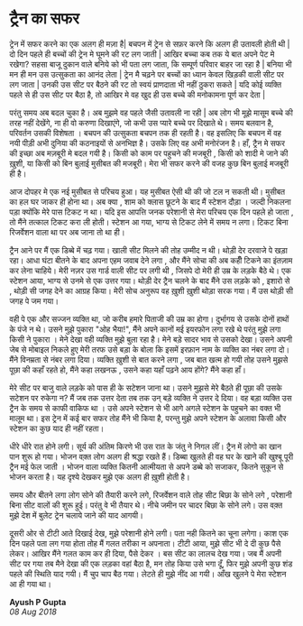 # ट्रैन का सफर

ट्रेन में सफर करने का एक अलग ही मज़ा है| बचपन में ट्रेन से सफ़र करने कि अलग ही उतावली होती थी | दो दिन पहले ही बच्चों की ट्रेन मे घूमने की रट लग जाती | आखिर बच्चा कब तक ये बात अपने पेट मे रखेगा? सहसा बाजू दुकान वाले बनिये को भी पता लग जाता, कि सम्पूर्ण परिवार बाहर जा रहा है | बनिया भी मन ही मन उस उत्सुकता का आनंद लेता |
 ट्रेन मै चढ़ने पर बच्चों का ध्यान केवल खिड़की वाली सीट पर लग जाता | उनकी उस सीट पर बैठने की रट तो स्वयं प्राणदाता भी नहीं ठुकरा सकते | यदि कोई व्यक्ति पहले से ही उस सीट पर बैठा है, तो आखिर मे वह खुद ही उस बच्चे की मनोकामना पूर्ण कर देता | 

परंतु समय अब बदल चुका है। अब मुझमे वह पहले जैसी उतावली ना रही | अब लोग भी मूझे मासूम बच्चे की तरह नहीं देखेंगे, ना ही वो करुणा दिखाएंगे, जो कभी उस प्यारे बच्चे पर दिखाते थे।
समय बलवान है, परिवर्तन उसकी विशेषता । बचपन की उत्सुकता बचपन तक ही रहती है। वह इसलिए कि बचपन में वह नयी पीड़ी अभी दुनिया की कठनाइयों से अनभिज्ञ है। उसके लिए वह अभी मनोरंजन है। हाँ, ट्रैन मे सफर की इच्छा अब मज़बूरी मे बदल गयी है। किसी को काम पर पहुचने की मजबूरी , किसी को शादी मे जाने की ख़ुशी, या किसी को बिन बुलाई मुसीबत की मजबूरी। मेरा भी सफर करने की वजह कुछ बिन बुलाई मजबूरी ही है।

आज दोपहर मे एक नई मुसीबत से परिचय हुआ। यह मुसीबत ऐसी थी की जो टल न सकती थी। मुसीबत का हल घर जाकर ही होना था। अब क्या , शाम को क्लास छूटने के बाद मैं स्टेशन दौड़ा । जल्दी निकलना पड़ा क्योंकि मेरे पास टिकट न था। यदि इस आपत्ति जनक परेशानी से मेरा परिचय एक दिन पहले हो जाता , तो मैंने तत्काल टिकट करा ली होती। 
स्टेशन आ गया, भाग्य से टिकट लेने में समय न लगा। टिकट बिना रिजर्वेशन वाला था पर अब जाना तो था ही। 

ट्रैन आने पर मैं एक डिब्बे में चढ़ गया। खाली सीट मिलने की तोह उम्मीद न थी। थोड़ी देर दरवाजे पे खड़ा रहा। आधा घंटा बीतने के बाद अपना एहम जवाब देने लगा , और मैंने सोचा की अब कहीँ टिकने का इंतज़ाम कर लेना चाहिये। मेरी नज़र उस गार्ड वाली सीट पर लगी थी , जिसपे दो मेरी ही उम्र के लड़के बैठे थे। एक स्टेशन आया, भाग्य से उनमे से एक उत्तर गया। थोड़ी देर ट्रैन चलने के बाद मैंने उस लड़के को , इशारो से , थोड़ी सी जगह देने का आग्रह किया। मेरी सोच अनुरूप वह ख़ुशी ख़ुशी थोड़ा सरक गया। मैं उस थोड़ी सी जगह पे जम गया।

वही पे एक और सज्जन व्यक्ति था, जो करीब हमारे पिताजी की उम्र का होगा। दुर्भागय से उसके दोनों हाथों के पंजे न थे। उसने मुझे पुकारा "ओह भैया!", मैंने अपने कानों मई इयरफोन लगा रखे थे परंतु मुझे लगा किसी ने पुकारा । मेने देखा वही व्यक्ति मुझे बुला रहा है। मेने बड़े सादर भाव से उसको देखा। उसने अपनी जेब से मोबाइल निकले हुए मेरी तरफ उसे बड़ा के बोला कि इसमें इरफ़ान नाम के व्यक्ति का नंबर लगा दो। मैंने विनम्रता से नंबर लगा दिया। व्यक्ति ख़ुशी से बात करने लगा , जब बात खत्म हो गयी तोह उसने मुझसे पूछा की कहाँ रहते हो, मैंने कहा लखनऊ , उसने कहा यहाँ पढ़ने आय होंगे? मैंने कहा हाँ।

 मेरे सीट पर बाजु वाले लड़के को पास ही के सटेशन जाना था। उसने मुझसे मेरे बैठते ही पूछा की उसके सटेशन पर  रुकेगा न? मैं जब तक उत्तर देता तब तक उन् बड़े व्यक्ति ने उत्तर दे दिया। वह बड़ा व्यक्ति उस ट्रैन के समय से काफी वाकिफ था । उसे अपने स्टेशन से भी आगे अगले स्टेशन के पहुचने का वक्त भी मालूम था। इस ट्रेन में कई बार सफर तोह मैंने भी किया है, परन्तु मुझे अपने स्टेशन के अलावा किसी और स्टेशन का कुछ याद ही नहीं रहता।

धीरे धीरे रात होने लगी। सूर्य की अंतिम किरणे भी उस रात के जंतु ने निगल लीं। ट्रैन में लोगो का खान पान शुरू हो गया। भोजन वक़्त लोग अलग ही श्रद्धा रखते हैं। डिब्बा खुलते ही वह घर के खाने की खुश्बू पूरी ट्रैन मई फेल जाती । भोजन वाला व्यक्ति कितनी आत्मीयता से अपने डब्बे को सजाकर, कितने सुकून से भोजन करता है। यह दृश्ये देखकर मुझे एक अलग ही ख़ुशी होती है। 

समय और बीतने लगा लोग सोने की तैयारी करने लगे, रिजर्वेशन वाले तोह सीट बिछा के सोने लगे , परेशानी बिना सीट वालों की शुरू हुई। परंतु वे भी तैयार थे। नीचे जमीन पर चादर बिछा के सोने लगे। उस वक़्त मुझे देश में बुलेट ट्रेन चलाये जाने की याद आगयी। 

दूसरी ओर से टीटी आते दिखाई देख, मुझे परेशानी होने लगी। पता नही कितने का चूना लगेगा। काश एक दिन पहले पता लग गया होता तोह मैं गलत तरीका न अपनाता।
टीटी आया, मुझे सीट भी दे दी कुछ पैसे लेकर। आखिर मैंने गलत काम कर ही दिया, पैसे देकर । बस सीट का लालच देख गया। जब मैं अपनी सीट पर गया तब मैने देखा की एक लड़का वहां बैठा है, मन तोह किया उसे भगा दूँ, फिर मुझे अपनी कुछ शंड पहले की स्थिति याद गयी। मैं चुप चाप बैठ गया।
लेटते ही मुझे नींद आ गयी। आँख खुलने पे मेरा स्टेशन आ ही गया था।

**Ayush P Gupta**  
_08 Aug 2018_